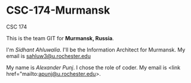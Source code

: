 # CSC-174-Murmansk
CSC 174

This is the team GIT for <strong>Murmansk, Russia</strong>.

I'm <em>Sidhant Ahluwalia</em>. I'll be the Information Architect for Murmansk. My email is sahluw3@u.rochester.edu

My name is <em>Alexander Punj</em>. I chose the role of coder. My email is <link href="mailto:apunj@u.rochester.edu>.

